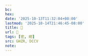 ```yaml
---
bc:
hex:
date: '2025-10-13T11:32:04+08:00'
lastmod: '2025-10-14T21:46:45-08:00'
title: 󰫩
url: 󰫩
tags: [密, 䌏]
src: GHZR, DCCV
note:
---
```

